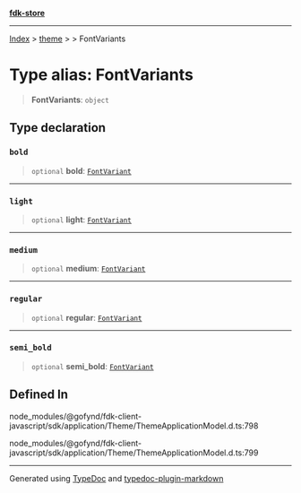 [**fdk-store**](../../../README.md)
***

[Index](../../../API.md) > [theme](../../README.md) > [<internal>](../README.md) > FontVariants

# Type alias: FontVariants

> **FontVariants**: `object`

## Type declaration

### `bold`

> `optional` **bold**: [`FontVariant`](type-alias.FontVariant.md)

***

### `light`

> `optional` **light**: [`FontVariant`](type-alias.FontVariant.md)

***

### `medium`

> `optional` **medium**: [`FontVariant`](type-alias.FontVariant.md)

***

### `regular`

> `optional` **regular**: [`FontVariant`](type-alias.FontVariant.md)

***

### `semi_bold`

> `optional` **semi\_bold**: [`FontVariant`](type-alias.FontVariant.md)

## Defined In

node\_modules/@gofynd/fdk-client-javascript/sdk/application/Theme/ThemeApplicationModel.d.ts:798

node\_modules/@gofynd/fdk-client-javascript/sdk/application/Theme/ThemeApplicationModel.d.ts:799

***
Generated using [TypeDoc](https://typedoc.org/) and [typedoc-plugin-markdown](https://www.npmjs.com/package/typedoc-plugin-markdown)
